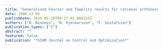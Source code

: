 ```yaml
---
title: "Generalised Fourier and Toeplitz results for rational orthonormal bases"
date: 1998-12-01
publishDate: 2019-05-28T09:17:45.668153Z
authors: ["B. Ninness", "H. Hjalmarsson", "F. Gustafsson"]
publication_types: ["2"]
abstract: ""
featured: false
publication: "*SIAM Journal on Control and Optimization*"
---
```


